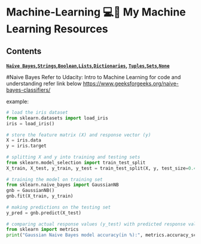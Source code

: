 Machine-Learning 💻🚀
My Machine Learning Resources
===============================

Contents
--------
**[`Naive Bayes`](#naive-bayes)__,__[`Strings`](#strings)__,__[`Boolean`](#boolean)__,__[`Lists`](#lists)__,__[`Dictionaries`](#dictionaries)__,__ [`Tuples`](#tuples)__,__[`Sets`](#sets)__,__[`None`](#none)**  

#Naive Bayes
Refer to Udacity: Intro to Machine Learning
for code and understanding refer link below
https://www.geeksforgeeks.org/naive-bayes-classifiers/

example:
```python
# load the iris dataset 
from sklearn.datasets import load_iris 
iris = load_iris() 
  
# store the feature matrix (X) and response vector (y) 
X = iris.data 
y = iris.target 
  
# splitting X and y into training and testing sets 
from sklearn.model_selection import train_test_split 
X_train, X_test, y_train, y_test = train_test_split(X, y, test_size=0.4, random_state=1) 
  
# training the model on training set 
from sklearn.naive_bayes import GaussianNB 
gnb = GaussianNB() 
gnb.fit(X_train, y_train) 
  
# making predictions on the testing set 
y_pred = gnb.predict(X_test) 
  
# comparing actual response values (y_test) with predicted response values (y_pred) 
from sklearn import metrics 
print("Gaussian Naive Bayes model accuracy(in %):", metrics.accuracy_score(y_test, y_pred)*100)
```
